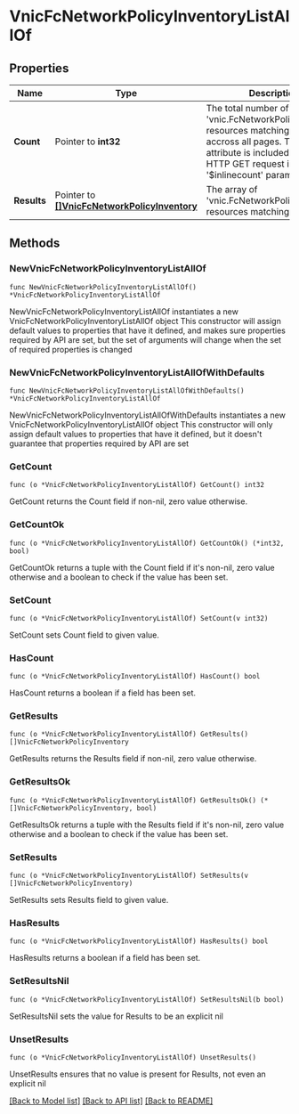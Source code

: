 # VnicFcNetworkPolicyInventoryListAllOf

## Properties

Name | Type | Description | Notes
------------ | ------------- | ------------- | -------------
**Count** | Pointer to **int32** | The total number of &#39;vnic.FcNetworkPolicyInventory&#39; resources matching the request, accross all pages. The &#39;Count&#39; attribute is included when the HTTP GET request includes the &#39;$inlinecount&#39; parameter. | [optional] 
**Results** | Pointer to [**[]VnicFcNetworkPolicyInventory**](VnicFcNetworkPolicyInventory.md) | The array of &#39;vnic.FcNetworkPolicyInventory&#39; resources matching the request. | [optional] 

## Methods

### NewVnicFcNetworkPolicyInventoryListAllOf

`func NewVnicFcNetworkPolicyInventoryListAllOf() *VnicFcNetworkPolicyInventoryListAllOf`

NewVnicFcNetworkPolicyInventoryListAllOf instantiates a new VnicFcNetworkPolicyInventoryListAllOf object
This constructor will assign default values to properties that have it defined,
and makes sure properties required by API are set, but the set of arguments
will change when the set of required properties is changed

### NewVnicFcNetworkPolicyInventoryListAllOfWithDefaults

`func NewVnicFcNetworkPolicyInventoryListAllOfWithDefaults() *VnicFcNetworkPolicyInventoryListAllOf`

NewVnicFcNetworkPolicyInventoryListAllOfWithDefaults instantiates a new VnicFcNetworkPolicyInventoryListAllOf object
This constructor will only assign default values to properties that have it defined,
but it doesn't guarantee that properties required by API are set

### GetCount

`func (o *VnicFcNetworkPolicyInventoryListAllOf) GetCount() int32`

GetCount returns the Count field if non-nil, zero value otherwise.

### GetCountOk

`func (o *VnicFcNetworkPolicyInventoryListAllOf) GetCountOk() (*int32, bool)`

GetCountOk returns a tuple with the Count field if it's non-nil, zero value otherwise
and a boolean to check if the value has been set.

### SetCount

`func (o *VnicFcNetworkPolicyInventoryListAllOf) SetCount(v int32)`

SetCount sets Count field to given value.

### HasCount

`func (o *VnicFcNetworkPolicyInventoryListAllOf) HasCount() bool`

HasCount returns a boolean if a field has been set.

### GetResults

`func (o *VnicFcNetworkPolicyInventoryListAllOf) GetResults() []VnicFcNetworkPolicyInventory`

GetResults returns the Results field if non-nil, zero value otherwise.

### GetResultsOk

`func (o *VnicFcNetworkPolicyInventoryListAllOf) GetResultsOk() (*[]VnicFcNetworkPolicyInventory, bool)`

GetResultsOk returns a tuple with the Results field if it's non-nil, zero value otherwise
and a boolean to check if the value has been set.

### SetResults

`func (o *VnicFcNetworkPolicyInventoryListAllOf) SetResults(v []VnicFcNetworkPolicyInventory)`

SetResults sets Results field to given value.

### HasResults

`func (o *VnicFcNetworkPolicyInventoryListAllOf) HasResults() bool`

HasResults returns a boolean if a field has been set.

### SetResultsNil

`func (o *VnicFcNetworkPolicyInventoryListAllOf) SetResultsNil(b bool)`

 SetResultsNil sets the value for Results to be an explicit nil

### UnsetResults
`func (o *VnicFcNetworkPolicyInventoryListAllOf) UnsetResults()`

UnsetResults ensures that no value is present for Results, not even an explicit nil

[[Back to Model list]](../README.md#documentation-for-models) [[Back to API list]](../README.md#documentation-for-api-endpoints) [[Back to README]](../README.md)


